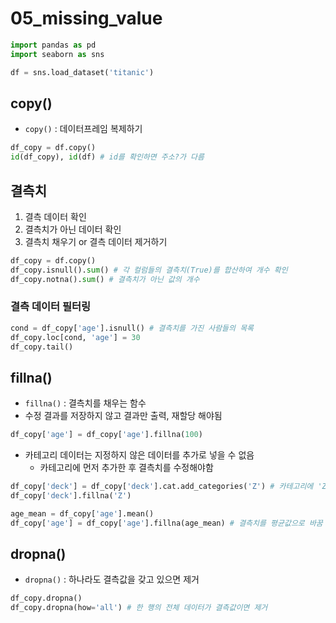 # 05_missing_value
```python
import pandas as pd
import seaborn as sns

df = sns.load_dataset('titanic')
```

## copy()
- `copy()` : 데이터프레임 복제하기
```python
df_copy = df.copy()
id(df_copy), id(df) # id를 확인하면 주소?가 다름
```

## 결측치
1. 결측 데이터 확인
2. 결측치가 아닌 데이터 확인
3. 결측치 채우기 or 결측 데이터 제거하기
```python
df_copy = df.copy()
df_copy.isnull().sum() # 각 컬럼들의 결측치(True)를 합산하여 개수 확인
df_copy.notna().sum() # 결측치가 아닌 값의 개수
```

### 결측 데이터 필터링
```python
cond = df_copy['age'].isnull() # 결측치를 가진 사람들의 목록
df_copy.loc[cond, 'age'] = 30
df_copy.tail()
```

## fillna()
- `fillna()` : 결측치를 채우는 함수
- 수정 결과를 저장하지 않고 결과만 출력, 재할당 해야됨
```python
df_copy['age'] = df_copy['age'].fillna(100)
```
- 카테고리 데이터는 지정하지 않은 데이터를 추가로 넣을 수 없음
    - 카테고리에 먼저 추가한 후 결측치를 수정해야함
```python
df_copy['deck'] = df_copy['deck'].cat.add_categories('Z') # 카테고리에 'Z'추가
df_copy['deck'].fillna('Z')
```
```python
age_mean = df_copy['age'].mean()
df_copy['age'] = df_copy['age'].fillna(age_mean) # 결측치를 평균값으로 바꿈
```

## dropna()
- `dropna()` : 하나라도 결측값을 갖고 있으면 제거
```python
df_copy.dropna()
df_copy.dropna(how='all') # 한 행의 전체 데이터가 결측값이면 제거
```